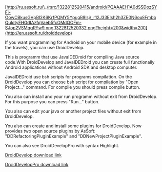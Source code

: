 [http://ru.assoft.ru/\_/rsrc/1322812520415/android/PQAAAEH1A0dSSDozSYFi-OowCBkusGVpBI3K6KrfPQMY5YpugB8lsj\_r12J33Elsh2h3ZE0N6ou8FmbbQulotyEHGdIAzfqVaeb5fcOMdQOFm-SJop2VSMqqRYw9.png.1322812520332.png?height=200&width=200](http://en.assoft.ru/droiddevelop)

If you want programming for Android on your mobile device (for example in the travels), you can use DroidDevelop.

This is programm that use JavaIDEDroid for compiling Java source code.With DroidDevelop and JavaIDEDroid you can create full functionally Android applications without Android SDK and desktop computer.

JavaIDEDroid use bsh scripts for programs compilation. On the DroidDevelop you can choose bsh script for compilation by "Open Project..." command. For compile you should press compile button.

You also can install and your run programm without exit from DroidDevelop. For this purpose you can press "Run..." button.

You also can edit your java or another project files without exit from DroidDevelop.

You also can create and install some plugins for DroidDevelop. Now provides two open source plugins by AsSoft: "DDRefactoringPluginExample" and "DDNewProjectPluginExample".

You can also see DroidDevelopPro with syntax Highlight.

[DroidDevelop download link](https://market.android.com/details?id=com.assoft.DroidDevelop)

[DroidDevelopPro download link](https://market.android.com/details?id=com.assoft.DroidDevelopPro)